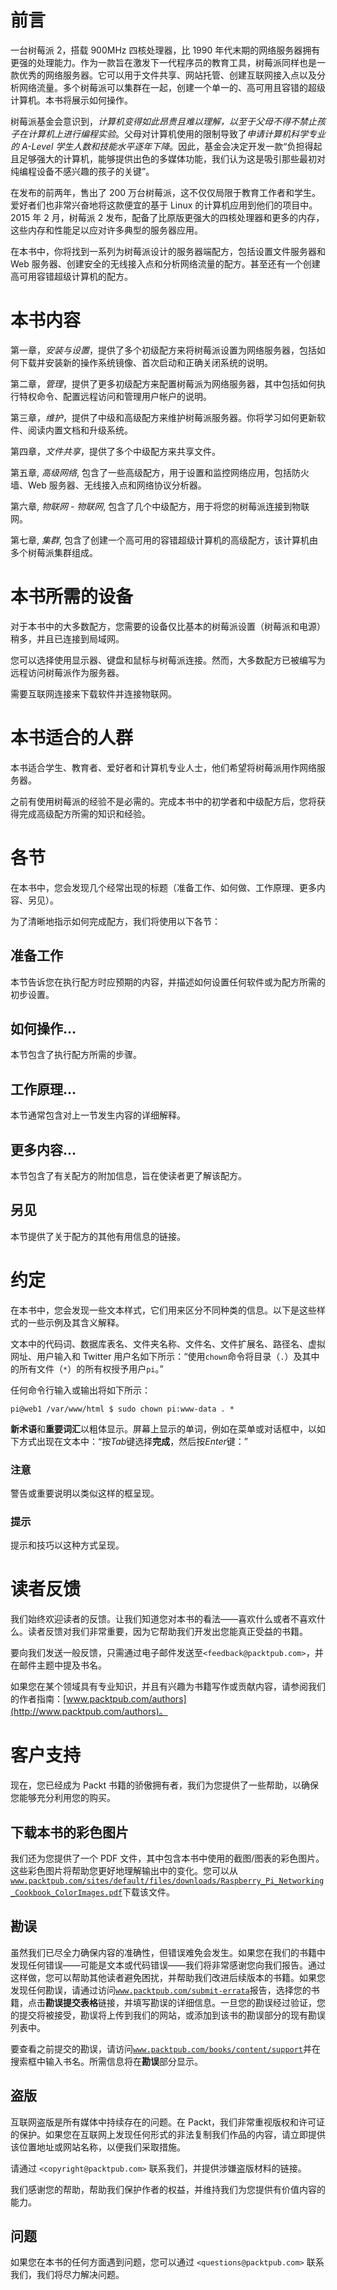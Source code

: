 # 前言

一台树莓派 2，搭载 900MHz 四核处理器，比 1990 年代末期的网络服务器拥有更强的处理能力。作为一款旨在激发下一代程序员的教育工具，树莓派同样也是一款优秀的网络服务器。它可以用于文件共享、网站托管、创建互联网接入点以及分析网络流量。多个树莓派可以集群在一起，创建一个单一的、高可用且容错的超级计算机。本书将展示如何操作。

树莓派基金会意识到，*计算机变得如此昂贵且难以理解，以至于父母不得不禁止孩子在计算机上进行编程实验*。父母对计算机使用的限制导致了*申请计算机科学专业的 A-Level 学生人数和技能水平逐年下降*。因此，基金会决定开发一款“负担得起且足够强大的计算机，能够提供出色的多媒体功能，我们认为这是吸引那些最初对纯编程设备不感兴趣的孩子的关键”。

在发布的前两年，售出了 200 万台树莓派，这不仅仅局限于教育工作者和学生。爱好者们也非常兴奋地将这款便宜的基于 Linux 的计算机应用到他们的项目中。2015 年 2 月，树莓派 2 发布，配备了比原版更强大的四核处理器和更多的内存，这些内存和性能足以应对许多典型的服务器应用。

在本书中，你将找到一系列为树莓派设计的服务器端配方，包括设置文件服务器和 Web 服务器、创建安全的无线接入点和分析网络流量的配方。甚至还有一个创建高可用容错超级计算机的配方。

# **本书内容**

第一章，*安装与设置*，提供了多个初级配方来将树莓派设置为网络服务器，包括如何下载并安装新的操作系统镜像、首次启动和正确关闭系统的说明。

第二章，*管理*，提供了更多初级配方来配置树莓派为网络服务器，其中包括如何执行特权命令、配置远程访问和管理用户帐户的说明。

第三章，*维护*，提供了中级和高级配方来维护树莓派服务器。你将学习如何更新软件、阅读内置文档和升级系统。

第四章，*文件共享*，提供了多个中级配方来共享文件。

第五章, *高级网络*, 包含了一些高级配方，用于设置和监控网络应用，包括防火墙、Web 服务器、无线接入点和网络协议分析器。

第六章, *物联网 - 物联网*, 包含了几个中级配方，用于将您的树莓派连接到物联网。

第七章, *集群*, 包含了创建一个高可用的容错超级计算机的高级配方，该计算机由多个树莓派集群组成。

# 本书所需的设备

对于本书中的大多数配方，您需要的设备仅比基本的树莓派设置（树莓派和电源）稍多，并且已连接到局域网。

您可以选择使用显示器、键盘和鼠标与树莓派连接。然而，大多数配方已被编写为远程访问树莓派作为服务器。

需要互联网连接来下载软件并连接物联网。

# 本书适合的人群

本书适合学生、教育者、爱好者和计算机专业人士，他们希望将树莓派用作网络服务器。

之前有使用树莓派的经验不是必需的。完成本书中的初学者和中级配方后，您将获得完成高级配方所需的知识和经验。

# 各节

在本书中，您会发现几个经常出现的标题（准备工作、如何做、工作原理、更多内容、另见）。

为了清晰地指示如何完成配方，我们将使用以下各节：

## 准备工作

本节告诉您在执行配方时应预期的内容，并描述如何设置任何软件或为配方所需的初步设置。

## 如何操作…

本节包含了执行配方所需的步骤。

## 工作原理…

本节通常包含对上一节发生内容的详细解释。

## 更多内容…

本节包含了有关配方的附加信息，旨在使读者更了解该配方。

## 另见

本节提供了关于配方的其他有用信息的链接。

# 约定

在本书中，您会发现一些文本样式，它们用来区分不同种类的信息。以下是这些样式的一些示例及其含义解释。

文本中的代码词、数据库表名、文件夹名称、文件名、文件扩展名、路径名、虚拟网址、用户输入和 Twitter 用户名如下所示：“使用`chown`命令将目录（`.`）及其中的所有文件（`*`）的所有权授予用户`pi`。”

任何命令行输入或输出将如下所示：

```
pi@web1 /var/www/html $ sudo chown pi:www-data . * 
```

**新术语**和**重要词汇**以粗体显示。屏幕上显示的单词，例如在菜单或对话框中，以如下方式出现在文本中：“按*Tab*键选择**完成**，然后按*Enter*键：”

### 注意

警告或重要说明以类似这样的框呈现。

### 提示

提示和技巧以这种方式呈现。

# 读者反馈

我们始终欢迎读者的反馈。让我们知道您对本书的看法——喜欢什么或者不喜欢什么。读者反馈对我们非常重要，因为它帮助我们开发出您能真正受益的书籍。

要向我们发送一般反馈，只需通过电子邮件发送至`<feedback@packtpub.com>`，并在邮件主题中提及书名。

如果您在某个领域具有专业知识，并且有兴趣为书籍写作或贡献内容，请参阅我们的作者指南：[www.packtpub.com/authors](http://www.packtpub.com/authors)。

# 客户支持

现在，您已经成为 Packt 书籍的骄傲拥有者，我们为您提供了一些帮助，以确保您能够充分利用您的购买。

## 下载本书的彩色图片

我们还为您提供了一个 PDF 文件，其中包含本书中使用的截图/图表的彩色图片。这些彩色图片将帮助您更好地理解输出中的变化。您可以从[`www.packtpub.com/sites/default/files/downloads/Raspberry_Pi_Networking_Cookbook_ColorImages.pdf`](http://www.packtpub.com/sites/default/files/downloads/Raspberry_Pi_Networking_Cookbook_ColorImages.pdf)下载该文件。

## 勘误

虽然我们已尽全力确保内容的准确性，但错误难免会发生。如果您在我们的书籍中发现任何错误——可能是文本或代码错误——我们将非常感谢您向我们报告。通过这样做，您可以帮助其他读者避免困扰，并帮助我们改进后续版本的书籍。如果您发现任何勘误，请通过访问[`www.packtpub.com/submit-errata`](http://www.packtpub.com/submit-errata)报告，选择您的书籍，点击**勘误提交表格**链接，并填写勘误的详细信息。一旦您的勘误经过验证，您的提交将被接受，勘误将上传到我们的网站，或添加到该书的勘误部分的现有勘误列表中。

要查看之前提交的勘误，请访问[`www.packtpub.com/books/content/support`](https://www.packtpub.com/books/content/support)并在搜索框中输入书名。所需信息将在**勘误**部分显示。

## 盗版

互联网盗版是所有媒体中持续存在的问题。在 Packt，我们非常重视版权和许可证的保护。如果您在互联网上发现任何形式的非法复制我们作品的内容，请立即提供该位置地址或网站名称，以便我们采取措施。

请通过 `<copyright@packtpub.com>` 联系我们，并提供涉嫌盗版材料的链接。

我们感谢您的帮助，帮助我们保护作者的权益，并维持我们为您提供有价值内容的能力。

## 问题

如果您在本书的任何方面遇到问题，您可以通过 `<questions@packtpub.com>` 联系我们，我们将尽力解决问题。
